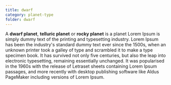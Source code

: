 ```yaml
---
title: dwarf
category: planet-type
folder: dwarf
---
```


A **dwarf planet**, **telluric planet** or **rocky planet** is a planet Lorem Ipsum is simply dummy text of the printing and 
typesetting industry. Lorem Ipsum has been the industry's standard dummy text ever since the 1500s, when an unknown printer took a galley 
of type and scrambled it to make a type specimen book. It has survived not only five centuries, but also the leap into electronic typesetting,
remaining essentially unchanged. It was popularised in the 1960s with the release of Letraset sheets containing Lorem Ipsum passages, and more
recently with desktop publishing software like Aldus PageMaker including versions of Lorem Ipsum.